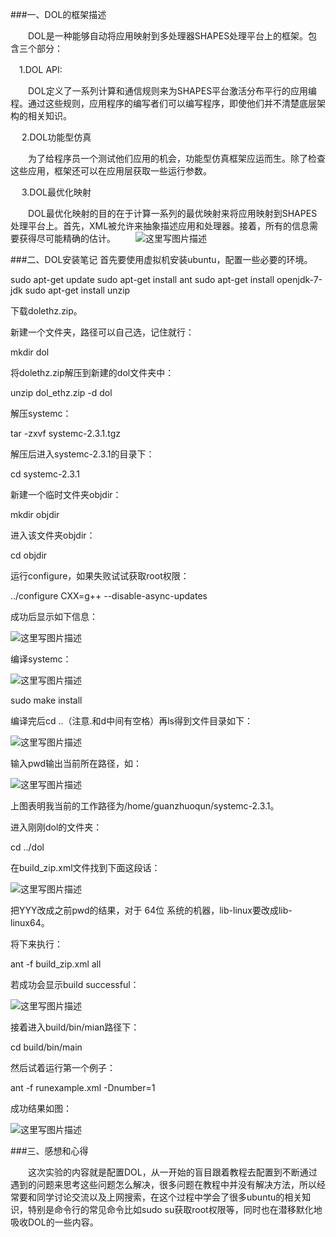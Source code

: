 ###一、DOL的框架描述

　　DOL是一种能够自动将应用映射到多处理器SHAPES处理平台上的框架。包含三个部分：

 　1.DOL API:
  
 　　DOL定义了一系列计算和通信规则来为SHAPES平台激活分布平行的应用编程。通过这些规则，应用程序的编写者们可以编写程序，即使他们并不清楚底层架构的相关知识。
 　　
   
　 2.DOL功能型仿真
  
 　　为了给程序员一个测试他们应用的机会，功能型仿真框架应运而生。除了检查这些应用，框架还可以在应用层获取一些运行参数。
 　　
   
　 3.DOL最优化映射
  
 　　DOL最优化映射的目的在于计算一系列的最优映射来将应用映射到SHAPES处理平台上。首先，XML被允许来抽象描述应用和处理器。接着，所有的信息需要获得尽可能精确的估计。
 　　![这里写图片描述](http://img.blog.csdn.net/20161008205522484)

###二、DOL安装笔记
首先要使用虚拟机安装ubuntu，配置一些必要的环境。

sudo apt-get update
sudo apt-get install ant
 sudo apt-get install openjdk-7-jdk
sudo apt-get install unzip

下载dolethz.zip。

新建一个文件夹，路径可以自己选，记住就行：

mkdir dol

将dolethz.zip解压到新建的dol文件夹中：

unzip dol_ethz.zip -d dol

解压systemc：

tar -zxvf systemc-2.3.1.tgz

解压后进入systemc-2.3.1的目录下：

cd systemc-2.3.1

新建一个临时文件夹objdir：

mkdir objdir

进入该文件夹objdir：

cd objdir

运行configure，如果失败试试获取root权限：

../configure CXX=g++ --disable-async-updates

成功后显示如下信息：

![这里写图片描述](http://img.blog.csdn.net/20161008212132029)

编译systemc：

![这里写图片描述](http://img.blog.csdn.net/20161008212846779)

sudo make install

编译完后cd ..（注意.和d中间有空格）再ls得到文件目录如下：

![这里写图片描述](http://img.blog.csdn.net/20161008212545406)

输入pwd输出当前所在路径，如：

![这里写图片描述](http://img.blog.csdn.net/20161008212909201)

上图表明我当前的工作路径为/home/guanzhuoqun/systemc-2.3.1。

进入刚刚dol的文件夹：

cd ../dol

在build_zip.xml文件找到下面这段话：

![这里写图片描述](http://img.blog.csdn.net/20161008213238002)

把YYY改成之前pwd的结果，对于  64位 系统的机器，lib-linux要改成lib-linux64。

将下来执行：

ant -f build_zip.xml all

若成功会显示build successful：

![这里写图片描述](http://img.blog.csdn.net/20161008213513414)

接着进入build/bin/mian路径下：

cd build/bin/main

然后试着运行第一个例子：

ant -f runexample.xml -Dnumber=1

成功结果如图：

![这里写图片描述](http://img.blog.csdn.net/20161008213718363)

###三、感想和心得

　　这次实验的内容就是配置DOL，从一开始的盲目跟着教程去配置到不断通过遇到的问题来思考这些问题怎么解决，很多问题在教程中并没有解决方法，所以经常要和同学讨论交流以及上网搜索，在这个过程中学会了很多ubuntu的相关知识，特别是命令行的常见命令比如sudo su获取root权限等，同时也在潜移默化地吸收DOL的一些内容。
